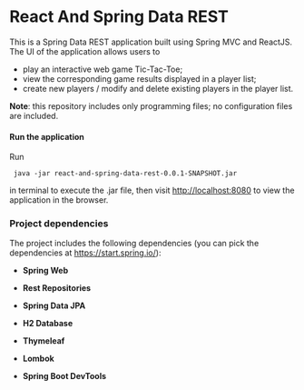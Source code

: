 # React And Spring Data REST 
This is a Spring Data REST application built using Spring MVC and ReactJS. 
The UI of the application allows users to 

* play an interactive web game Tic-Tac-Toe;
* view the corresponding game results displayed in a player list; 
* create new players / modify and delete existing players in the player list. 

**Note**: this repository includes only programming files; no configuration files are included.

 
#### Run the application
Run

     java -jar react-and-spring-data-rest-0.0.1-SNAPSHOT.jar

in terminal to execute the .jar file, then visit
[http://localhost:8080](http://localhost:8080/) to view the application in the browser.


### Project dependencies
The project includes the following dependencies (you can pick the dependencies at https://start.spring.io/): 

* **Spring Web**

* **Rest Repositories**

* **Spring Data JPA**
         
* **H2 Database**
  
* **Thymeleaf**

* **Lombok**
       
* **Spring Boot DevTools**
 
 

 
